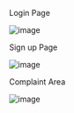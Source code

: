 Login Page

![image](https://github.com/WenDEVLIFE/Complaint-Application/assets/117834496/ea03dff5-6767-47ed-877b-a66badc11441)

Sign up Page

![image](https://github.com/WenDEVLIFE/Complaint-Application/assets/117834496/47822b63-13e2-47fa-8c30-0c39c6c1602f)

Complaint Area

![image](https://github.com/WenDEVLIFE/Complaint-Application/assets/117834496/03c026e0-e89c-43f9-9beb-52b3a7f5e5b0)


